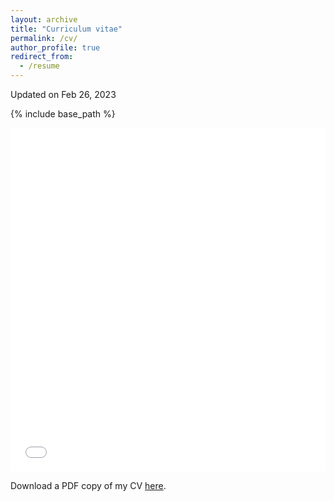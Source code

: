 ```yaml
---
layout: archive
title: "Curriculum vitae"
permalink: /cv/
author_profile: true
redirect_from:
  - /resume
---
```


Updated on Feb 26, 2023

{% include base_path %}

<iframe src="/files/pdfs/NasimehBahmanianCV.pdf" width="100%" height="550" frameborder="no" border="0" marginwidth="0" marginheight="0"></iframe>



Download a PDF copy of my CV [here](/files/pdfs/NasimehBahmanianCV.pdf). 

